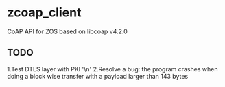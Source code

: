 # zcoap_client
  CoAP API for ZOS based on libcoap v4.2.0
  
## TODO 
  1.Test DTLS layer with PKI '\n'
  2.Resolve a bug: the program crashes when doing a block wise transfer with a payload larger than 143 bytes
  
  
